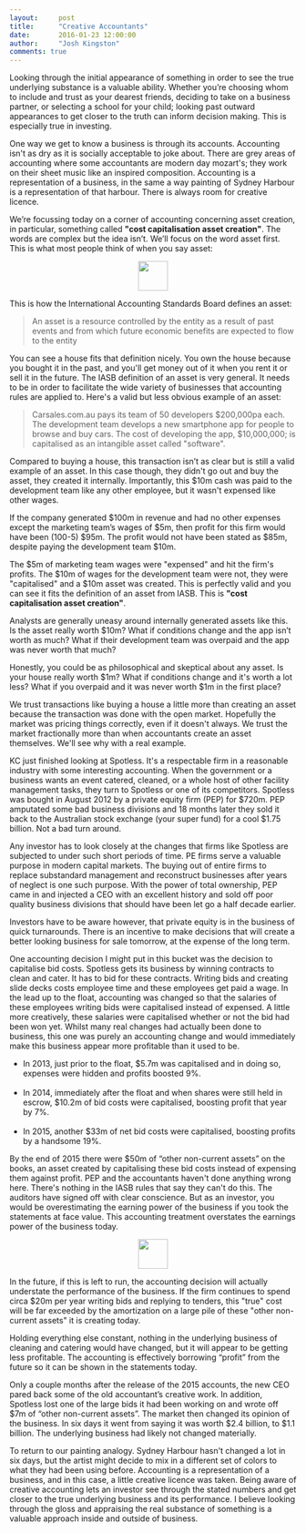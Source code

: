 ```yaml
---
layout:     post
title:      "Creative Accountants"
date:       2016-01-23 12:00:00
author:     "Josh Kingston"
comments: true
---
```

Looking through the initial appearance of something in order to see the true underlying substance is a valuable ability. Whether you’re choosing whom to include and trust as your dearest friends, deciding to take on a business partner, or selecting a school for your child; looking past outward appearances to get closer to the truth can inform decision making. This is especially true in investing.

One way we get to know a business is through its accounts. Accounting isn't as dry as it is socially acceptable to joke about. There are grey areas of accounting where some accountants are modern day mozart's; they work on their sheet music like an inspired composition. Accounting is a representation of a business, in the same a way painting of Sydney Harbour is a representation of that harbour. There is always room for creative licence. 
 
We’re focussing today on a corner of accounting concerning asset creation, in particular, something called **"cost capitalisation asset creation"**. The words are complex but the idea isn’t. We’ll focus on the word asset first. This is what most people think of when you say asset:

<center><img src="{{ site.baseurl }}/img/KCHouse.png" height="52" align="center"></center>

This is how the International Accounting Standards Board defines an asset:

<blockquote>An asset is a resource controlled by the entity as a result of past events and from which future economic benefits are expected to flow to the entity</blockquote>

You can see a house fits that definition nicely. You own the house because you bought it in the past, and you'll get money out of it when you rent it or sell it in the future. The IASB definition of an asset is very general. It needs to be in order to facilitate the wide variety of businesses that accounting rules are applied to. Here's a valid but less obvious example of an asset:

<blockquote>Carsales.com.au pays its team of 50 developers $200,000pa each. The development team develops a new smartphone app for people to browse and buy cars. The cost of developing the app, $10,000,000; is capitalised as an intangible asset called "software".</blockquote> 

Compared to buying a house, this transaction isn’t as clear but is still a valid example of an asset. In this case though, they didn't go out and buy the asset, they created it internally. Importantly, this $10m cash was paid to the development team like any other employee, but it wasn't expensed like other wages. 

If the company generated $100m in revenue and had no other expenses except the marketing team’s wages of $5m, then profit for this firm would have been (100-5) $95m. The profit would not have been stated as $85m, despite paying the development team $10m. 

The $5m of marketing team wages were "expensed" and hit the firm's profits. The $10m of wages for the development team were not, they were "capitalised" and a $10m asset was created. This is perfectly valid and you can see it fits the definition of an asset from IASB. This is **"cost capitalisation asset creation"**. 

Analysts are generally uneasy around internally generated assets like this. Is the asset really worth $10m? What if conditions change and the app isn’t worth as much? What if their development team was overpaid and the app was never worth that much?

Honestly, you could be as philosophical and skeptical about any asset. Is your house really worth $1m? What if conditions change and it's worth a lot less? What if you overpaid and it was never worth $1m in the first place? 

We trust transactions like buying a house a little more than creating an asset because the transaction was done with the open market. Hopefully the market was pricing things correctly, even if it doesn't always.  We trust the market fractionally more than when accountants create an asset themselves. We'll see why with a real example. 

KC just finished looking at Spotless. It's a respectable firm in a reasonable industry with some interesting accounting. When the government or a business wants an event catered, cleaned, or a whole host of other facility management tasks, they turn to Spotless or one of its competitors. Spotless was bought in August 2012 by a private equity firm (PEP) for $720m. PEP amputated some bad business divisions and 18 months later they sold it back to the Australian stock exchange (your super fund) for a cool $1.75 billion. Not a bad turn around.

Any investor has to look closely at the changes that firms like Spotless are subjected to under such short periods of time. PE firms serve a valuable purpose in modern capital markets. The buying out of entire firms to replace substandard management and reconstruct businesses after years of neglect is one such purpose. With the power of total ownership, PEP came in and injected a CEO with an excellent history and sold off poor quality business divisions that should have been let go a half decade earlier. 

Investors have to be aware however, that private equity is in the business of quick turnarounds. There is an incentive to make decisions that will create a better looking business for sale tomorrow, at the expense of the long term. 

One accounting decision I might put in this bucket was the decision to capitalise bid costs. Spotless gets its business by winning contracts to clean and cater. It has to bid for these contracts. Writing bids and creating slide decks costs employee time and these employees get paid a wage. In the lead up to the float, accounting was changed so that the salaries of these employees writing bids were capitalised instead of expensed. A little more creatively, these salaries were capitalised whether or not the bid had been won yet. Whilst many real changes had actually been done to business, this one was purely an accounting change and would immediately make this business appear more profitable than it used to be.

<ul>
<li>In 2013, just prior to the float, $5.7m was capitalised and in doing so, expenses were hidden and profits boosted 9%.</li><br>

<li>In 2014, immediately after the float and when shares were still held in escrow, $10.2m of bid costs were capitalised, boosting profit that year by 7%.</li><br>

<li>In 2015, another $33m of net bid costs were capitalised, boosting profits by a handsome 19%.</li></ul>

By the end of 2015 there were $50m of “other non-current assets” on the books, an asset created by capitalising these bid costs instead of expensing them against profit. PEP and the accountants haven't done anything wrong here. There's nothing in the IASB rules that say they can't do this. The auditors have signed off with clear conscience. But as an investor, you would be overestimating the earning power of the business if you took the statements at face value. This accounting treatment overstates the earnings power of the business today.

<center><img src="{{ site.baseurl }}/img/SpotlessEarnings.png" height="52"></center>

In the future, if this is left to run, the accounting decision will actually understate the performance of the business. If the firm continues to spend circa $20m per year writing bids and replying to tenders, this "true" cost will be far exceeded by the amortization on a large pile of these "other non-current assets" it is creating today. 

Holding everything else constant, nothing in the underlying business of cleaning and catering would have changed, but it will appear to be getting less profitable. The accounting is effectively borrowing “profit” from the future so it can be shown in the statements today. 

Only a couple months after the release of the 2015 accounts, the new CEO pared back some of the old accountant’s creative work. In addition, Spotless lost one of the large bids it had been working on and wrote off $7m of “other non-current assets”. The market then changed its opinion of the business. In six days it went from saying it was worth $2.4 billion, to $1.1 billion. The underlying business had likely not changed materially.

To return to our painting analogy. Sydney Harbour hasn't changed a lot in six days, but the artist might decide to mix in a different set of colors to what they had been using before. Accounting is a representation of a business, and in this case, a little creative licence was taken. Being aware of creative accounting lets an investor see through the stated numbers and get closer to the true underlying business and its performance. I believe looking through the gloss and appraising the real substance of something is a valuable approach inside and outside of business.